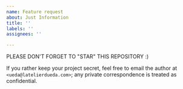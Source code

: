 ```yaml
---
name: Feature request
about: Just Information
title: ''
labels: ''
assignees: ''

---
```


PLEASE DON'T FORGET TO "STAR" THIS REPOSITORY :)

If you rather keep your project secret, feel free
to email the author at `<ueda@latelierdueda.com>`; any
private correspondence is treated as confidential.

